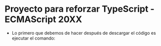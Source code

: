 # Proyecto para reforzar TypeScript - ECMAScript 20XX

* Lo primero que debemos de hacer después de descargar el código es ejecutar el comando:
